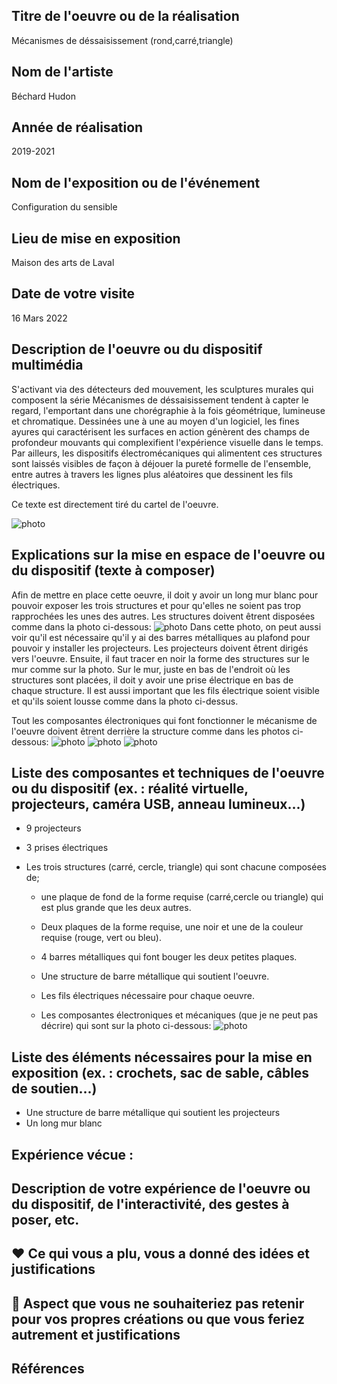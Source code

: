 
## Titre de l'oeuvre ou de la réalisation
Mécanismes de déssaisissement (rond,carré,triangle)
## Nom de l'artiste
Béchard Hudon
## Année de réalisation
2019-2021
## Nom de l'exposition ou de l'événement
Configuration du sensible
## Lieu de mise en exposition
Maison des arts de Laval
## Date de votre visite
16 Mars 2022
## Description de l'oeuvre ou du dispositif multimédia
S'activant via des détecteurs ded mouvement, les sculptures murales qui composent la série Mécanismes de déssaisissement tendent à capter le regard, l'emportant dans une chorégraphie à la fois géométrique, lumineuse et chromatique. Dessinées une à une au moyen d'un logiciel, les fines ayures qui caractérisent les surfaces en action génèrent des champs de profondeur mouvants qui complexifient l'expérience visuelle dans le temps. Par ailleurs, les dispositifs électromécaniques qui alimentent ces structures sont laissés visibles de façon à déjouer la pureté formelle de l'ensemble, entre autres à travers les lignes plus aléatoires que dessinent les fils électriques.


Ce texte est directement tiré du cartel de l'oeuvre.


![photo](MEDIA_BECHARD_HUDON/MEDIA_1280_720/cartel.png)
## Explications sur la mise en espace de l'oeuvre ou du dispositif (texte à composer)

Afin de mettre en place cette oeuvre, il doit y avoir un long mur blanc pour pouvoir exposer les trois structures et pour qu'elles ne soient pas trop rapprochées les unes des autres. Les structures doivent êtrent disposées comme dans la photo ci-dessous:
![photo](MEDIA_BECHARD_HUDON/MEDIA_1280_720/vue_densemble.png)
Dans cette photo, on peut aussi voir qu'il est nécessaire qu'il y ai des barres métalliques au plafond pour pouvoir y installer les projecteurs. Les projecteurs doivent êtrent dirigés vers l'oeuvre.
Ensuite, il faut tracer en noir la forme des structures sur le mur comme sur la photo.
Sur le mur, juste en bas de l'endroit où les structures sont placées, il doit y avoir une prise électrique en bas de chaque structure.
Il est aussi important que les fils électrique soient visible et qu'ils soient lousse comme dans la photo ci-dessus.


Tout les composantes électroniques qui font fonctionner le mécanisme de l'oeuvre doivent êtrent derrière la structure comme dans les photos ci-dessous:
![photo](MEDIA_BECHARD_HUDON/MEDIA_1280_720/carre_behind.png)
![photo](MEDIA_BECHARD_HUDON/MEDIA_1280_720/cercle_behind.png)
![photo](MEDIA_BECHARD_HUDON/MEDIA_1280_720/triangle_behind.png)
## Liste des composantes et techniques de l'oeuvre ou du dispositif (ex. : réalité virtuelle, projecteurs, caméra USB, anneau lumineux...)
- 9 projecteurs

- 3 prises électriques

- Les trois structures (carré, cercle, triangle) qui sont chacune composées de;

  - une plaque de fond de la forme requise (carré,cercle ou triangle) qui est plus grande que les deux autres.
 
  - Deux plaques de la forme requise, une noir et une de la couleur requise (rouge, vert ou bleu).
 
  - 4 barres métalliques qui font bouger les deux petites plaques.

  - Une structure de barre métallique qui soutient l'oeuvre.

  - Les fils électriques nécessaire pour chaque oeuvre.

  - Les composantes électroniques et mécaniques (que je ne peut pas décrire) qui sont sur la photo ci-dessous:
  ![photo](MEDIA_BECHARD_HUDON/MEDIA_1280_720/carre_behind.png)







## Liste des éléments nécessaires pour la mise en exposition (ex. : crochets, sac de sable, câbles de soutien...)
- Une structure de barre métallique qui soutient les projecteurs
- Un long mur blanc
## Expérience vécue :
## Description de votre expérience de l'oeuvre ou du dispositif, de l'interactivité, des gestes à poser, etc.
## ❤️ Ce qui vous a plu, vous a donné des idées et justifications
## 🤔 Aspect que vous ne souhaiteriez pas retenir pour vos propres créations ou que vous feriez autrement et justifications
## Références
